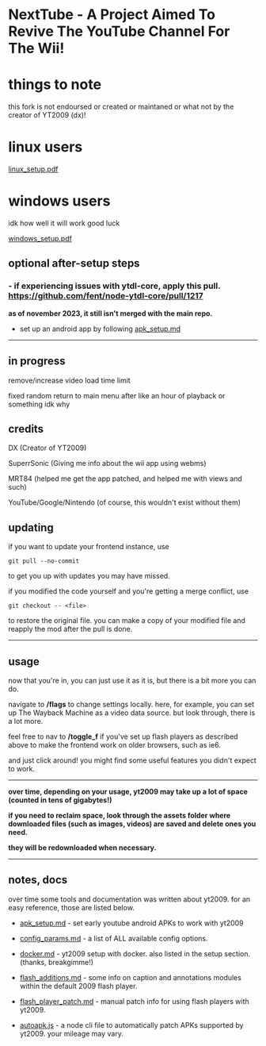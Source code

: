 # NextTube - A Project Aimed To Revive The YouTube Channel For The Wii!

  # things to note

   this fork is not endoursed or created or maintaned or what not by the creator of YT2009 (dx)!
  
  # linux users

   [linux_setup.pdf](linux_setup.pdf)

  # windows users

   idk how well it will work good luck

   [windows_setup.pdf](windows_setup.pdf) 

## optional after-setup steps

### - **if experiencing issues with ytdl-core, apply this pull. https://github.com/fent/node-ytdl-core/pull/1217**

**as of november 2023, it still isn't merged with the main repo.**

- set up an android app by following [apk_setup.md](apk_setup.md)

---

## in progress

  remove/increase video load time limit

  fixed random return to main menu after like an hour of playback or something idk why

## credits

  DX (Creator of YT2009)

  SuperrSonic (Giving me info about the wii app using webms)

  MRT84 (helped me get the app patched, and helped me with views and such)

  YouTube/Google/Nintendo (of course, this wouldn't exist without them)

## updating

if you want to update your frontend instance, use

```
git pull --no-commit
```

to get you up with updates you may have missed.

if you modified the code yourself and you're getting a merge conflict, use

```
git checkout -- <file>
```

to restore the original file. you can make a copy of your modified file and reapply the mod after the pull is done.

---

## usage

now that you're in, you can just use it as it is, but there is a bit more you can do.

navigate to **/flags** to change settings locally. here, for example, you can set up The Wayback Machine as a video data source. but look through, there is a lot more.

feel free to nav to **/toggle_f** if you've set up flash players as described above to make the frontend work on older browsers, such as ie6.

and just click around! you might find some useful features you didn't expect to work.

---

**over time, depending on your usage, yt2009 may take up a lot of space (counted in tens of gigabytes!)**

**if you need to reclaim space, look through the assets folder where downloaded files (such as images, videos) are saved and delete ones you need.**

**they will be redownloaded when necessary.**

---

## notes, docs

over time some tools and documentation was written about yt2009. for an easy reference, those are listed below.

- [apk_setup.md](apk_setup.md) - set early youtube android APKs to work with yt2009
- [config_params.md](config_params.md) - a list of ALL available config options.
- [docker.md](docker.md) - yt2009 setup with docker. also listed in the setup section. (thanks, breakgimme!)
- [flash_additions.md](flash_additions.md) - some info on caption and annotations modules within the default 2009 flash player.
- [flash_player_patch.md](flash_player_patch.md) - manual patch info for using flash players with yt2009.


- [autoapk.js](autoapk.js) - a node cli file to automatically patch APKs supported by yt2009. your mileage may vary.
